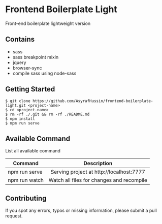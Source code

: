 # Frontend Boilerplate Light

Front-end boilerplate lightweight version

## Contains

*   sass
*   sass breakpoint mixin
*   jquery
*   browser-sync
*   compile sass using node-sass

## Getting Started

```
$ git clone https://github.com/AsyrafHussin/frontend-boilerplate-light.git <project-name>
$ cd <project-name>
$ rm -rf ./.git && rm -rf ./README.md
$ npm install
$ npm run serve
```

## Available Command

List all available command

| Command       |                Description                |
| ------------- | :---------------------------------------: |
| npm run serve | Serving project at http://localhost:7777  |
| npm run watch | Watch all files for changes and recompile |

## Contributing

If you spot any errors, typos or missing information, please submit a pull request.
